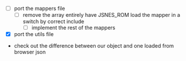 * [ ] port the mappers file
  * [ ] remove the array entirely have JSNES_ROM load the mapper in a switch by correct include
    * [ ] implement the rest of the mappers

* [x] port the utils file

* check out the difference between our object and one loaded from browser json
